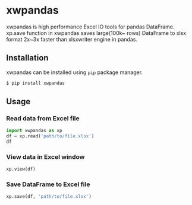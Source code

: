 # xwpandas

xwpandas is high performance Excel IO tools for pandas DataFrame. xp.save function in xwpandas saves large(100k~ rows) DataFrame to xlsx format 2x~3x faster than xlsxwriter engine in pandas. 

## Installation
xwpandas can be installed using `pip` package manager.

```bash
$ pip install xwpandas
```

## Usage

### Read data from Excel file

```python
import xwpandas as xp
df = xp.read('path/to/file.xlsx')
df
```

### View data in Excel window

```python
xp.view(df)
```

### Save DataFrame to Excel file

```python
xp.save(df, 'path/to/file.xlsx')
```
